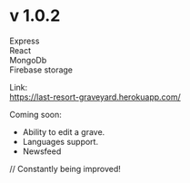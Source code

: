 # v 1.0.2

Express  
React  
MongoDb  
Firebase storage  

Link:<br />
https://last-resort-graveyard.herokuapp.com/<br />

Coming soon:<br />
- Ability to edit a grave.<br />
- Languages support. <br />
- Newsfeed



// Constantly being improved!
